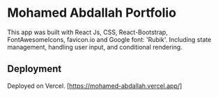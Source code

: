 # Mohamed Abdallah Portfolio
This app was built with React Js, CSS, React-Bootstrap, FontAwesomeIcons, favicon.io and Google font: 'Rubik'.
Including state management, handling user input, and conditional rendering.

## Deployment
Deployed on Vercel.
[https://mohamed-abdallah.vercel.app/]
